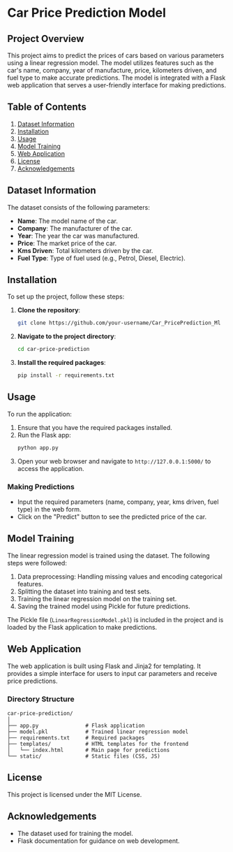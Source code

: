 

# Car Price Prediction Model

## Project Overview
This project aims to predict the prices of cars based on various parameters using a linear regression model. The model utilizes features such as the car's name, company, year of manufacture, price, kilometers driven, and fuel type to make accurate predictions. The model is integrated with a Flask web application that serves a user-friendly interface for making predictions.

## Table of Contents
1. [Dataset Information](#dataset-information)
2. [Installation](#installation)
3. [Usage](#usage)
4. [Model Training](#model-training)
5. [Web Application](#web-application)
6. [License](#license)
7. [Acknowledgements](#acknowledgements)

## Dataset Information
The dataset consists of the following parameters:
- **Name**: The model name of the car.
- **Company**: The manufacturer of the car.
- **Year**: The year the car was manufactured.
- **Price**: The market price of the car.
- **Kms Driven**: Total kilometers driven by the car.
- **Fuel Type**: Type of fuel used (e.g., Petrol, Diesel, Electric).

## Installation
To set up the project, follow these steps:

1. **Clone the repository**:
   ```bash
   git clone https://github.com/your-username/Car_PricePrediction_Ml
   ```
2. **Navigate to the project directory**:
   ```bash
   cd car-price-prediction
   ```
3. **Install the required packages**:
   ```bash
   pip install -r requirements.txt
   ```

## Usage
To run the application:

1. Ensure that you have the required packages installed.
2. Run the Flask app:
   ```bash
   python app.py
   ```
3. Open your web browser and navigate to `http://127.0.0.1:5000/` to access the application.

### Making Predictions
- Input the required parameters (name, company, year, kms driven, fuel type) in the web form.
- Click on the "Predict" button to see the predicted price of the car.

## Model Training
The linear regression model is trained using the dataset. The following steps were followed:
1. Data preprocessing: Handling missing values and encoding categorical features.
2. Splitting the dataset into training and test sets.
3. Training the linear regression model on the training set.
4. Saving the trained model using Pickle for future predictions.

The Pickle file (`LinearRegressionModel.pkl`) is included in the project and is loaded by the Flask application to make predictions.

## Web Application
The web application is built using Flask and Jinja2 for templating. It provides a simple interface for users to input car parameters and receive price predictions.

### Directory Structure
```
car-price-prediction/
│
├── app.py               # Flask application
├── model.pkl            # Trained linear regression model
├── requirements.txt     # Required packages
├── templates/           # HTML templates for the frontend
│   └── index.html       # Main page for predictions
└── static/              # Static files (CSS, JS)
```

## License
This project is licensed under the MIT License.

## Acknowledgements
- The dataset used for training the model.
- Flask documentation for guidance on web development.




